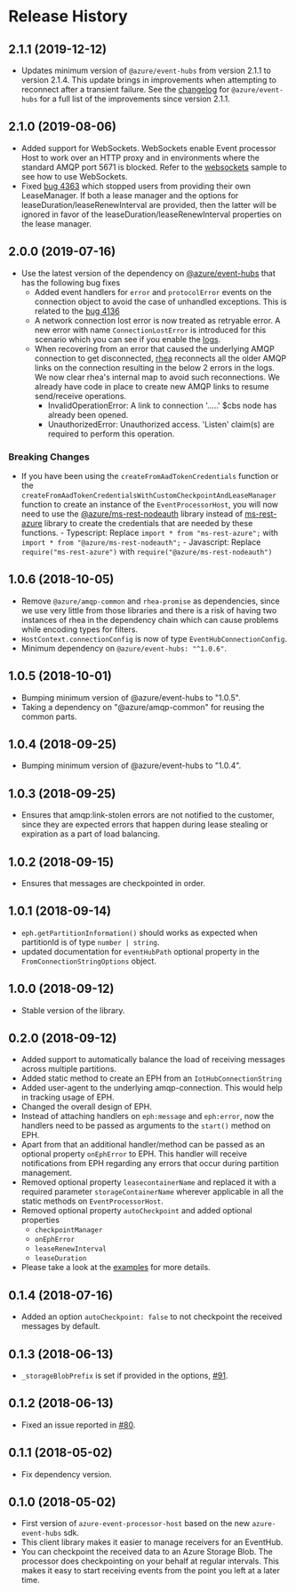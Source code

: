 # Release History

## 2.1.1 (2019-12-12)

- Updates minimum version of `@azure/event-hubs` from version 2.1.1 to version 2.1.4.
  This update brings in improvements when attempting to reconnect after a transient failure.
  See the [changelog](https://github.com/Azure/azure-sdk-for-js/blob/%40azure/event-hubs_2.1.4/sdk/eventhub/event-hubs/changelog.md#2019-12-11-214)
  for `@azure/event-hubs` for a full list of the improvements since version 2.1.1.

## 2.1.0 (2019-08-06)

- Added support for WebSockets. WebSockets enable Event processor Host to work over an HTTP proxy and in environments where the standard AMQP port 5671 is blocked.
  Refer to the [websockets](https://github.com/Azure/azure-sdk-for-js/blob/main/sdk/eventhub/event-processor-host/samples/typescript/src/websockets.ts) sample to see how to use WebSockets.
- Fixed [bug 4363](https://github.com/Azure/azure-sdk-for-js/issues/4363) which stopped users from providing their own LeaseManager. If both a lease manager and the options for leaseDuration/leaseRenewInterval are provided, then the latter will be ignored in favor of the leaseDuration/leaseRenewInterval properties on the lease manager.

## 2.0.0 (2019-07-16)

- Use the latest version of the dependency on [@azure/event-hubs](https://www.npmjs.com/package/@azure/event-hubs/v/2.1.1) that has the following bug fixes
  - Added event handlers for `error` and `protocolError` events on the connection object to avoid the case of unhandled exceptions. This is related to the [bug 4136](https://github.com/Azure/azure-sdk-for-js/issues/4136)
  - A network connection lost error is now treated as retryable error. A new error with name `ConnectionLostError`
    is introduced for this scenario which you can see if you enable the [logs](https://github.com/Azure/azure-sdk-for-js/tree/main/sdk/eventhub/event-processor-host#debug-logs).
  - When recovering from an error that caused the underlying AMQP connection to get disconnected,
    [rhea](https://github.com/amqp/rhea/issues/205) reconnects all the older AMQP links on the connection
    resulting in the below 2 errors in the logs. We now clear rhea's internal map to avoid such reconnections.
    We already have code in place to create new AMQP links to resume send/receive operations.
    - InvalidOperationError: A link to connection '.....' \$cbs node has already been opened.
    - UnauthorizedError: Unauthorized access. 'Listen' claim(s) are required to perform this operation.

### Breaking Changes

- If you have been using the `createFromAadTokenCredentials` function or the `createFromAadTokenCredentialsWithCustomCheckpointAndLeaseManager` function to create an instance of the
  `EventProcessorHost`, you will now need to use the [@azure/ms-rest-nodeauth](https://www.npmjs.com/package/@azure/ms-rest-nodeauth)
  library instead of [ms-rest-azure](https://www.npmjs.com/package/ms-rest-azure) library to create
  the credentials that are needed by these functions. - Typescript: Replace `import * from "ms-rest-azure";` with `import * from "@azure/ms-rest-nodeauth";` - Javascript: Replace `require("ms-rest-azure")` with `require("@azure/ms-rest-nodeauth")`

## 1.0.6 (2018-10-05)

- Remove `@azure/amqp-common` and `rhea-promise` as dependencies, since we use very little from
  those libraries and there is a risk of having two instances of rhea in the dependency chain which
  can cause problems while encoding types for filters.
- `HostContext.connectionConfig` is now of type `EventHubConnectionConfig`.
- Minimum dependency on `@azure/event-hubs: "^1.0.6"`.

## 1.0.5 (2018-10-01)

- Bumping minimum version of @azure/event-hubs to "1.0.5".
- Taking a dependency on "@azure/amqp-common" for reusing the common parts.

## 1.0.4 (2018-09-25)

- Bumping minimum version of @azure/event-hubs to "1.0.4".

## 1.0.3 (2018-09-25)

- Ensures that amqp:link-stolen errors are not notified to the customer, since they are expected errors that
  happen during lease stealing or expiration as a part of load balancing.

## 1.0.2 (2018-09-15)

- Ensures that messages are checkpointed in order.

## 1.0.1 (2018-09-14)

- `eph.getPartitionInformation()` should works as expected when partitionId is of type `number | string`.
- updated documentation for `eventHubPath` optional property in the `FromConnectionStringOptions` object.

## 1.0.0 (2018-09-12)

- Stable version of the library.

## 0.2.0 (2018-09-12)

- Added support to automatically balance the load of receiving messages across multiple partitions.
- Added static method to create an EPH from an `IotHubConnectionString`
- Added user-agent to the underlying amqp-connection. This would help in tracking usage of EPH.
- Changed the overall design of EPH.
- Instead of attaching handlers on `eph:message` and `eph:error`, now the handlers need to be passed
  as arguments to the `start()` method on EPH.
- Apart from that an additional handler/method can be passed as an optional property `onEphError`
  to EPH. This handler will receive notifications from EPH regarding any errors that occur during
  partition management.
- Removed optional property `leasecontainerName` and replaced it with a required parameter `storageContainerName` wherever applicable in all the static methods on `EventProcessorHost`.
- Removed optional property `autoCheckpoint` and added optional properties
  - `checkpointManager`
  - `onEphError`
  - `leaseRenewInterval`
  - `leaseDuration`
- Please take a look at the [examples](https://github.com/Azure/azure-sdk-for-js/tree/main/sdk/eventhub/event-processor-host/samples) for more details.

## 0.1.4 (2018-07-16)

- Added an option `autoCheckpoint: false` to not checkpoint the received messages by default.

## 0.1.3 (2018-06-13)

- `_storageBlobPrefix` is set if provided in the options, [#91](https://github.com/Azure/azure-event-hubs-node/pull/91).

## 0.1.2 (2018-06-13)

- Fixed an issue reported in [#80](https://github.com/Azure/azure-event-hubs-node/issues/80).

## 0.1.1 (2018-05-02)

- Fix dependency version.

## 0.1.0 (2018-05-02)

- First version of `azure-event-processor-host` based on the new `azure-event-hubs` sdk.
- This client library makes it easier to manage receivers for an EventHub.
- You can checkpoint the received data to an Azure Storage Blob. The processor does checkpointing
  on your behalf at regular intervals. This makes it easy to start receiving events from the point you
  left at a later time.
